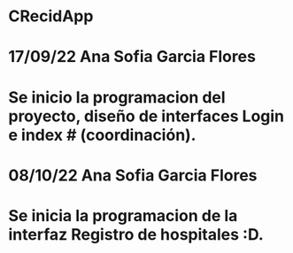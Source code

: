 # CRecidApp
#
#           17/09/22 Ana Sofia Garcia Flores
#           Se inicio la programacion del proyecto, diseño de interfaces Login e index #                (coordinación).
#
#
#
#
#
#
#
#
#           08/10/22 Ana Sofia Garcia Flores
#           Se inicia la programacion de la interfaz Registro de hospitales :D.
#
#
#
#
#
#
#
#
#
#
#
#
#
#
#
#
#